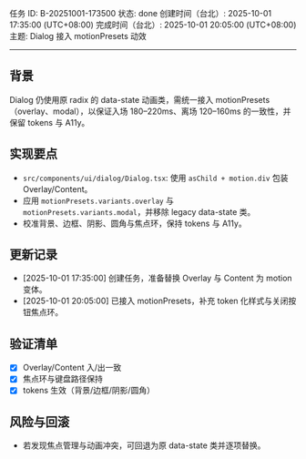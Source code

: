任务 ID: B-20251001-173500
状态: done
创建时间（台北）: 2025-10-01 17:35:00 (UTC+08:00)
完成时间（台北）: 2025-10-01 20:05:00 (UTC+08:00)
主题: Dialog 接入 motionPresets 动效

---

## 背景
Dialog 仍使用原 radix 的 data-state 动画类，需统一接入 motionPresets（overlay、modal），以保证入场 180–220ms、离场 120–160ms 的一致性，并保留 tokens 与 A11y。

## 实现要点
- `src/components/ui/dialog/Dialog.tsx`: 使用 `asChild + motion.div` 包装 Overlay/Content。
- 应用 `motionPresets.variants.overlay` 与 `motionPresets.variants.modal`，并移除 legacy data-state 类。
- 校准背景、边框、阴影、圆角与焦点环，保持 tokens 与 A11y。

## 更新记录
- [2025-10-01 17:35:00] 创建任务，准备替换 Overlay 与 Content 为 motion 变体。
- [2025-10-01 20:05:00] 已接入 motionPresets，补充 token 化样式与关闭按钮焦点环。

## 验证清单
- [x] Overlay/Content 入/出一致
- [x] 焦点环与键盘路径保持
- [x] tokens 生效（背景/边框/阴影/圆角）

## 风险与回滚
- 若发现焦点管理与动画冲突，可回退为原 data-state 类并逐项替换。
